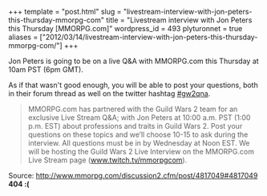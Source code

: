 +++
template = "post.html"
slug = "livestream-interview-with-jon-peters-this-thursday-mmorpg-com"
title = "Livestream interview with Jon Peters this Thursday [MMORPG.com]"
wordpress_id = 493
plyturonnet = true
aliases = ["2012/03/14/livestream-interview-with-jon-peters-this-thursday-mmorpg-com/"]
+++

Jon Peters is going to be on a live Q&A with MMORPG.com this Thursday at 10am PST (6pm GMT). 

As if that wasn't good enough, you will be able to post your questions, both in their forum thread as well on the twitter hashtag [#gw2qna](https://twitter.com/#!/search/realtime/%23gw2qna).






> MMORPG.com has partnered with the Guild Wars 2 team for an exclusive Live Stream Q&A; with Jon Peters at 10:00 a.m. PST (1:00 p.m. EST) about professions and traits in Guild Wars 2. Post your questions on these topics and we’ll choose 10-15 to ask during the interview. All questions must be in by Wednesday at Noon EST. We will be hosting the Guild Wars 2 Live Interview on the MMORPG.com Live Stream page (www.twitch.tv/mmorpgcom).


Source: http://www.mmorpg.com/discussion2.cfm/post/4817049#4817049 **404 :(**
